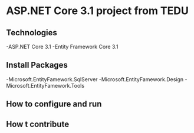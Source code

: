 # ASP.NET Core 3.1 project from TEDU
## Technologies
-ASP.NET Core 3.1
-Entity Framework Core 3.1
## Install Packages
-Microsoft.EntityFamework.SqlServer
-Microsoft.EntityFamework.Design
-Microsoft.EntityFamework.Tools
## How to configure and run
## How t contribute
